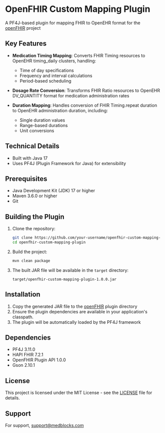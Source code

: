 # OpenFHIR Custom Mapping Plugin

A PF4J-based plugin for mapping FHIR to OpenEHR format for the [openFHIR](https://github.com/medblocks/openFHIR) project

## Key Features

- **Medication Timing Mapping**: Converts FHIR Timing resources to OpenEHR timing_daily clusters, handling:

  - Time of day specifications
  - Frequency and interval calculations
  - Period-based scheduling

- **Dosage Rate Conversion**: Transforms FHIR Ratio resources to OpenEHR DV_QUANTITY format for medication administration rates

- **Duration Mapping**: Handles conversion of FHIR Timing.repeat duration to OpenEHR administration duration, including:
  - Single duration values
  - Range-based durations
  - Unit conversions

## Technical Details

- Built with Java 17
- Uses PF4J (Plugin Framework for Java) for extensibility

## Prerequisites

- Java Development Kit (JDK) 17 or higher
- Maven 3.6.0 or higher
- Git

## Building the Plugin

1. Clone the repository:

   ```bash
   git clone https://github.com/your-username/openfhir-custom-mapping-plugin.git
   cd openfhir-custom-mapping-plugin
   ```

2. Build the project:

   ```bash
   mvn clean package
   ```

3. The built JAR file will be available in the `target` directory:
   ```
   target/openfhir-custom-mapping-plugin-1.0.0.jar
   ```

## Installation

1. Copy the generated JAR file to the [openFHIR](https://github.com/medblocks/openFHIR) plugin directory
2. Ensure the plugin dependencies are available in your application's classpath.
3. The plugin will be automatically loaded by the PF4J framework

## Dependencies

- PF4J 3.11.0
- HAPI FHIR 7.2.1
- OpenFHIR Plugin API 1.0.0
- Gson 2.10.1

## License

This project is licensed under the MIT License - see the [LICENSE](LICENSE) file for details.

## Support

For support, support@medblocks.com
